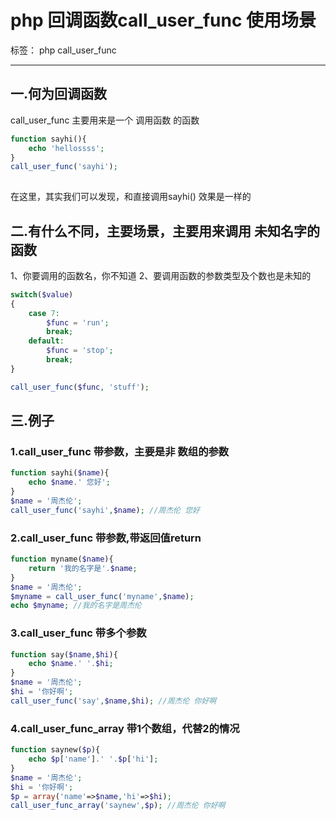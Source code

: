 ﻿# php 回调函数call_user_func 使用场景

标签： php call_user_func

---

## 一.何为回调函数
call_user_func 主要用来是一个 调用函数 的函数

``` php
function sayhi(){
    echo 'hellossss';
}
call_user_func('sayhi');
 
```
在这里，其实我们可以发现，和直接调用sayhi() 效果是一样的

## 二.有什么不同，主要场景，主要用来调用 未知名字的函数
1、你要调用的函数名，你不知道
2、要调用函数的参数类型及个数也是未知的

``` php
switch($value)
{
    case 7:
        $func = 'run';
        break;
    default:
        $func = 'stop';
        break;
}

call_user_func($func, 'stuff');
```
## 三.例子  
### 1.call_user_func 带参数，主要是非 数组的参数

``` php
function sayhi($name){
    echo $name.' 您好';
}
$name = '周杰伦';
call_user_func('sayhi',$name); //周杰伦 您好
```
### 2.call_user_func 带参数,带返回值return
``` php
function myname($name){
    return '我的名字是'.$name;
}
$name = '周杰伦';
$myname = call_user_func('myname',$name); 
echo $myname; //我的名字是周杰伦
```

### 3.call_user_func 带多个参数
``` php
function say($name,$hi){
    echo $name.' '.$hi;
}
$name = '周杰伦';
$hi = '你好啊';
call_user_func('say',$name,$hi); //周杰伦 你好啊
```
### 4.call_user_func_array 带1个数组，代替2的情况
``` php
function saynew($p){
    echo $p['name'].' '.$p['hi'];
}
$name = '周杰伦';
$hi = '你好啊';
$p = array('name'=>$name,'hi'=>$hi);
call_user_func_array('saynew',$p); //周杰伦 你好啊
```

